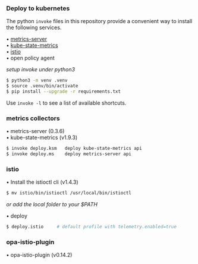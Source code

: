 ### Deploy to kubernetes  

The python `invoke` files in this repository provide a convenient way to install the following services.  

• [metrics-server](https://github.com/kubernetes-incubator/metrics-server)  
• [kube-state-metrics](https://github.com/kubernetes/kube-state-metrics)  
• [istio](https://istio.io)  
• open policy agent

_setup invoke under python3_  

```bash
$ python3 -m venv .venv  
$ source .venv/bin/activate  
$ pip install --upgrade -r requirements.txt  
```

Use `invoke -l` to see a list of available shortcuts.  

### metrics collectors 

• metrics-server (0.3.6)  
• kube-state-metrics (v1.9.3)  

```bash
$ invoke deploy.ksm   deploy kube-state-metrics api  
$ invoke deploy.ms    deploy metrics-server api  
```

### istio  

• Install the istioctl cli (v1.4.3)  

```bash
$ mv istio/bin/istioctl /usr/local/bin/istioctl
```
_or add the local folder to your $PATH_ 

• deploy  

```bash
$ deploy.istio     # default profile with telemetry.enabled=true
```

### opa-istio-plugin  

• opa-istio-plugin (v0.14.2)  

